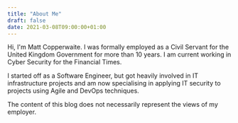 ```yaml
---
title: "About Me"
draft: false
date: 2021-03-08T09:00:00+01:00
---
```

<!--alex ignore servant-->
Hi, I'm Matt Copperwaite. I was formally employed as a Civil Servant for the United Kingdom Government for more than 10 years. I am current working in Cyber Security for the Financial Times.

I started off as a Software Engineer, but got heavily involved in IT infrastructure projects and am now specialising in applying IT security to projects using Agile and DevOps techniques.

The content of this blog does not necessarily represent the views of my employer.

